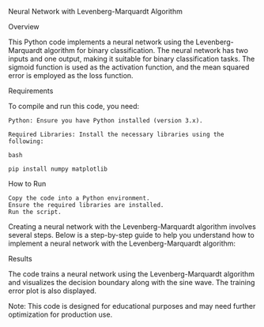 Neural Network with Levenberg-Marquardt Algorithm

Overview

This Python code implements a neural network using the Levenberg-Marquardt algorithm for binary classification. The neural network has two inputs and one output, making it suitable for binary classification tasks. The sigmoid function is used as the activation function, and the mean squared error is employed as the loss function.


Requirements

To compile and run this code, you need:

    Python: Ensure you have Python installed (version 3.x).

    Required Libraries: Install the necessary libraries using the following:

    bash

    pip install numpy matplotlib


How to Run

    Copy the code into a Python environment.
    Ensure the required libraries are installed.
    Run the script.

Creating a neural network with the Levenberg-Marquardt algorithm involves several steps. Below is a step-by-step guide to help you understand how to implement a neural network with the Levenberg-Marquardt algorithm:

Results

The code trains a neural network using the Levenberg-Marquardt algorithm and visualizes the decision boundary along with the sine wave. The training error plot is also displayed.

Note: This code is designed for educational purposes and may need further optimization for production use.